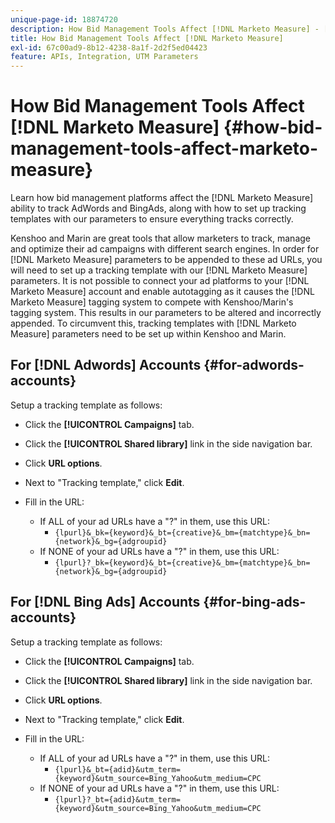 ```yaml
---
unique-page-id: 18874720
description: How Bid Management Tools Affect [!DNL Marketo Measure] - [!DNL Marketo Measure]
title: How Bid Management Tools Affect [!DNL Marketo Measure]
exl-id: 67c00ad9-8b12-4238-8a1f-2d2f5ed04423
feature: APIs, Integration, UTM Parameters
---
```

# How Bid Management Tools Affect [!DNL Marketo Measure] {#how-bid-management-tools-affect-marketo-measure}

Learn how bid management platforms affect the [!DNL Marketo Measure] ability to track AdWords and BingAds, along with how to set up tracking templates with our parameters to ensure everything tracks correctly.

Kenshoo and Marin are great tools that allow marketers to track, manage and optimize their ad campaigns with different search engines. In order for [!DNL Marketo Measure] parameters to be appended to these ad URLs, you will need to set up a tracking template with our [!DNL Marketo Measure] parameters. It is not possible to connect your ad platforms to your [!DNL Marketo Measure] account and enable autotagging as it causes the [!DNL Marketo Measure] tagging system to compete with Kenshoo/Marin's tagging system. This results in our parameters to be altered and incorrectly appended. To circumvent this, tracking templates with [!DNL Marketo Measure] parameters need to be set up within Kenshoo and Marin.

## For [!DNL Adwords] Accounts {#for-adwords-accounts}

Setup a tracking template as follows:

* Click the **[!UICONTROL Campaigns]** tab.
* Click the **[!UICONTROL Shared library]** link in the side navigation bar.
* Click **URL options**.
* Next to "Tracking template," click **Edit**.
* Fill in the URL:

   * If ALL of your ad URLs have a "?" in them, use this URL:
      * `{lpurl}&_bk={keyword}&_bt={creative}&_bm={matchtype}&_bn={network}&_bg={adgroupid}`
   * If NONE of your ad URLs have a "?" in them, use this URL:
      * `{lpurl}?_bk={keyword}&_bt={creative}&_bm={matchtype}&_bn={network}&_bg={adgroupid}`


## For [!DNL Bing Ads] Accounts {#for-bing-ads-accounts}

Setup a tracking template as follows:

* Click the **[!UICONTROL Campaigns]** tab.
* Click the **[!UICONTROL Shared library]** link in the side navigation bar.
* Click **URL options**.
* Next to "Tracking template," click **Edit**.
* Fill in the URL:

   * If ALL of your ad URLs have a "?" in them, use this URL:
      * `{lpurl}&_bt={adid}&utm_term={keyword}&utm_source=Bing_Yahoo&utm_medium=CPC`
   * If NONE of your ad URLs have a "?" in them, use this URL:
      * `{lpurl}?_bt={adid}&utm_term={keyword}&utm_source=Bing_Yahoo&utm_medium=CPC`
